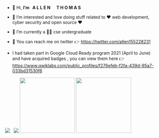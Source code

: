 - 👋 Hi,  **I’m &nbsp;  A L L E N** &nbsp; &nbsp; **T H O M A S**
- 👀 I’m interested and love doing stuff related to   ❤️ web development, cyber security and open source  ❤️
- 🌱 I’m currently a 🧑‍💻 cse undergraduate
- 🤗 You can reach me on twitter 👉 https://twitter.com/allen155228231

- I had taken  part in Google Cloud Ready program 2021 (April to June) and have acquired badges , you can view them here  👉 https://www.qwiklabs.com/public_profiles/f276efeb-f2fa-439d-95a7-033bd31530f6

<img src="https://github-readme-stats.vercel.app/api?username=coding-sorcerer-1&theme="> &nbsp; <img src="https://github-readme-stats.vercel.app/api/top-langs/?username=coding-sorcerer-1&theme=">
  <img height="180em" src="https://github-readme-stats-eight-theta.vercel.app/api?username=coding-sorcerer-1&show_icons=true&include_all_commits=true&count_private=true&hide_border=true"/>
  <img height="180em" src="https://github-readme-stats-eight-theta.vercel.app/api/top-langs/?username=coding-sorcerer-1&layout=compact&langs_count=6&hide_border=true"/>

<!---
coding-sorcerer-1/coding-sorcerer-1 is a ✨ special ✨ repository because its `README.md` (this file) appears on your GitHub profile.
You can click the Preview link to take a look at your changes.
--->
